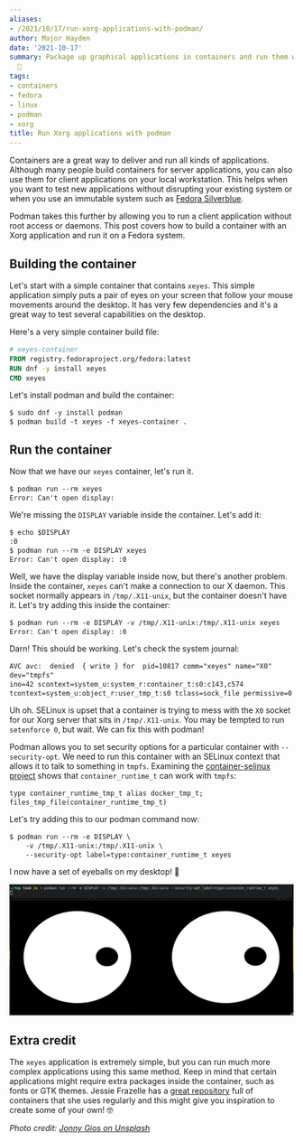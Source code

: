 ```yaml
---
aliases:
- /2021/10/17/run-xorg-applications-with-podman/
author: Major Hayden
date: '2021-10-17'
summary: Package up graphical applications in containers and run them with podman.
  🚢
tags:
- containers
- fedora
- linux
- podman
- xorg
title: Run Xorg applications with podman
---
```


Containers are a great way to deliver and run all kinds of applications.
Although many people build containers for server applications, you can also use
them for client applications on your local workstation. This helps when you want
to test new applications without disrupting your existing system or when you use
an immutable system such as [Fedora Silverblue].

Podman takes this further by allowing you to run a client application without
root access or daemons. This post covers how to build a container with an Xorg
application and run it on a Fedora system.

[Fedora Silverblue]: https://silverblue.fedoraproject.org/

## Building the container

Let's start with a simple container that contains `xeyes`. This simple
application simply puts a pair of eyes on your screen that follow your mouse
movements around the desktop. It has very few dependencies and it's a great way
to test several capabilities on the desktop.

Here's a very simple container build file:

```dockerfile
# xeyes-container
FROM registry.fedoraproject.org/fedora:latest
RUN dnf -y install xeyes
CMD xeyes
```

Let's install podman and build the container:

```console
$ sudo dnf -y install podman
$ podman build -t xeyes -f xeyes-container .
```

## Run the container

Now that we have our `xeyes` container, let's run it.

```console
$ podman run --rm xeyes
Error: Can't open display:
```

We're missing the `DISPLAY` variable inside the container. Let's add it:

```console
$ echo $DISPLAY
:0
$ podman run --rm -e DISPLAY xeyes
Error: Can't open display: :0
```

Well, we have the display variable inside now, but there's another problem.
Inside the container, `xeyes` can't make a connection to our X daemon. This
socket normally appears in `/tmp/.X11-unix`, but the container doesn't have it.
Let's try adding this inside the container:

```console
$ podman run --rm -e DISPLAY -v /tmp/.X11-unix:/tmp/.X11-unix xeyes
Error: Can't open display: :0
```

Darn! This should be working. Let's check the system journal:

```text
AVC avc:  denied  { write } for  pid=10817 comm="xeyes" name="X0" dev="tmpfs"
ino=42 scontext=system_u:system_r:container_t:s0:c143,c574
tcontext=system_u:object_r:user_tmp_t:s0 tclass=sock_file permissive=0
```

Uh oh. SELinux is upset that a container is trying to mess with the `X0` socket
for our Xorg server that sits in `/tmp/.X11-unix`. You may be tempted to run
`setenforce 0`, but wait. We can fix this with podman!

Podman allows you to set security options for a particular container with
`--security-opt`. We need to run this container with an SELinux context that
allows it to talk to something in `tmpfs`. Examining the [container-selinux
project] shows that `container_runtime_t` can work with `tmpfs`:

```text
type container_runtime_tmp_t alias docker_tmp_t;
files_tmp_file(container_runtime_tmp_t)
```

Let's try adding this to our podman command now:

```console
$ podman run --rm -e DISPLAY \
    -v /tmp/.X11-unix:/tmp/.X11-unix \
    --security-opt label=type:container_runtime_t xeyes
```

I now have a set of eyeballs on my desktop! 👀

![2021-10-17-xeyes.png](2021-10-17-xeyes.png "xeyes running on my desktop")

[container-selinux project]: https://github.com/containers/container-selinux/blob/main/container.te#L77

## Extra credit

The `xeyes` application is extremely simple, but you can run much more complex
applications using this same method. Keep in mind that certain applications
might require extra packages inside the container, such as fonts or GTK themes.
Jessie Frazelle has a [great repository] full of containers that she uses
regularly and this might give you inspiration to create some of your own! 🤓

[great repository]: https://github.com/jessfraz/dockerfiles

*Photo credit: [Jonny Gios on Unsplash](https://unsplash.com/photos/gBr5Hmx1STc)*